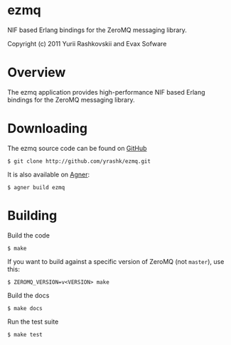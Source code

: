ezmq
====
NIF based Erlang bindings for the ZeroMQ messaging library.

Copyright (c) 2011 Yurii Rashkovskii and Evax Sofware

Overview
========

The ezmq application provides high-performance NIF based Erlang bindings
for the ZeroMQ messaging library.

Downloading
===========

The ezmq source code can be found on [GitHub](https://github.com/yrashk/ezmq)

    $ git clone http://github.com/yrashk/ezmq.git

It is also available on [Agner](http://erlagner.org/):

    $ agner build ezmq

Building
========

Build the code

    $ make

If you want to build against a specific version of ZeroMQ (not `master`), use this:

    $ ZEROMQ_VERSION=v<VERSION> make

Build the docs

    $ make docs

Run the test suite

    $ make test


